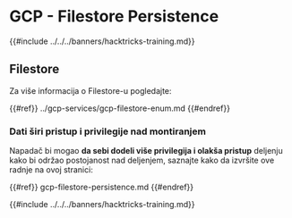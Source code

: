 # GCP - Filestore Persistence

{{#include ../../../banners/hacktricks-training.md}}

## Filestore

Za više informacija o Filestore-u pogledajte:

{{#ref}}
../gcp-services/gcp-filestore-enum.md
{{#endref}}

### Dati širi pristup i privilegije nad montiranjem

Napadač bi mogao **da sebi dodeli više privilegija i olakša pristup** deljenju kako bi održao postojanost nad deljenjem, saznajte kako da izvršite ove radnje na ovoj stranici:

{{#ref}}
gcp-filestore-persistence.md
{{#endref}}

{{#include ../../../banners/hacktricks-training.md}}
